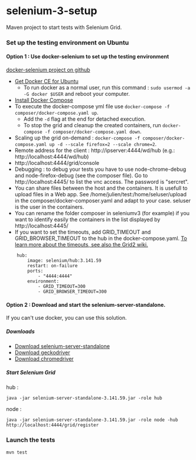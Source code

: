 # selenium-3-setup

Maven project to start tests with Selenium Grid.

### Set up the testing environment on Ubuntu

#### Option 1 : Use docker-selenium to set up the testing environment

[docker-selenium project on github](https://github.com/SeleniumHQ/docker-selenium/tree/selenium-3)

* [Get Docker CE for Ubuntu](https://docs.docker.com/install/linux/docker-ce/ubuntu/)
  * To run docker as a normal user, run this command : `sudo usermod -a -G docker $USER` and reboot your computer.
* [Install Docker Compose](https://docs.docker.com/compose/install/)
* To execute the docker-compose yml file use `docker-compose -f composer/docker-compose.yaml up`.
  * Add the `-d` flag at the end for detached execution.
  * To stop the grid and cleanup the created containers, run `docker-compose -f composer/docker-compose.yaml down`.
* Scaling up the grid on-demand : `docker-compose -f composer/docker-compose.yaml up -d --scale firefox=2 --scale chrome=2`.  
* Remote address for the client : http://ipserver:4444/wd/hub (e.g.: http://localhost:4444/wd/hub)
* http://localhost:4444/grid/console 
* Debugging : to debug your tests you have to use node-chrome-debug and node-firefox-debug (see the composer file). 
Go to http://localhost:4445/ to list the vnc access. The password is "sercret".
* You can share files between the host and the containers. It is usefull to upload files in a Web app. See /home/julien/test:/home/seluser/upload in the composer/docker-composer.yaml and adapt to your case. seluser is the user in the containers.
* You can rename the folder composer in seleniumv3 (for example) if you want to identify easily the containers in the list displayed by http://localhost:4445/
* If you want to set the timeouts, add GRID_TIMEOUT and GRID_BROWSER_TIMEOUT to the hub in the docker-compose.yaml. [To learn more about the timeouts, see also the Grid2 wiki.](https://github.com/SeleniumHQ/selenium/wiki/Grid2#configuring-timeouts-version-221-required) 
```
    hub:
        image: selenium/hub:3.141.59
        restart: on-failure
        ports:
            - "4444:4444"
        environment:
            - GRID_TIMEOUT=300
            - GRID_BROWSER_TIMEOUT=300
```

#### Option 2 : Download and start the selenium-server-standalone. 

If you can't use docker, you can use this solution.

##### Downloads

* [Download selenium-server-standalone](https://www.seleniumhq.org/download/)
* [Download geckodriver](https://github.com/mozilla/geckodriver/releases)
* [Download chromedriver](http://chromedriver.chromium.org/downloads)

##### Start Selenium Grid

hub :
```
java -jar selenium-server-standalone-3.141.59.jar -role hub
```
node :
```
java -jar selenium-server-standalone-3.141.59.jar -role node -hub http://localhost:4444/grid/register
```

### Launch the tests

`mvn test`
